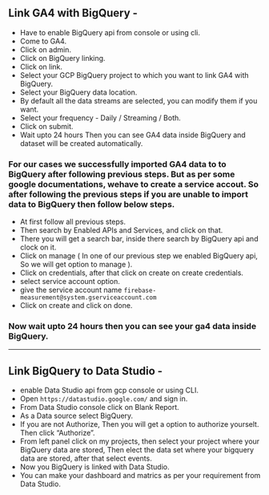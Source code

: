 ## Link GA4 with BigQuery -
- Have to enable BigQuery api from console or using cli.
- Come to GA4.
- Click on admin.
- Click on BigQuery linking.
- Click on link.
- Select your GCP BigQuery project to which you want to link GA4 with BigQuery.
- Select your BigQuery data location.
- By default all the data streams are selected, you can modify them if you want.
- Select your frequency - Daily / Streaming / Both.
- Click on submit.
- Wait upto 24 hours Then you can see GA4 data inside BigQuery and dataset will be created automatically.
### For our cases we successfully imported GA4 data to to BigQuery after following previous steps. But as per some google documentations, wehave to create a service accout. So after following the previous steps if you are unable to import data to BigQuery then follow below steps.

- At first follow all previous steps.
- Then search by Enabled APIs and Services, and click on that.
- There you will get a search bar, inside there search by BigQuery api and clock on it.
- Click on manage ( In one of our previous step we enabled BigQuery api, So we will get option to manage ).
- Click on credentials, after that click on create on create credentials.
- select service account option.
- give the service account name `firebase-measurement@system.gserviceaccount.com`
- Click on create and click on done.

### Now wait upto 24 hours then you can see your ga4 data inside BigQuery.

---

## Link BigQuery to Data Studio - 
- enable Data Studio api from gcp console or using CLI.
- Open `https://datastudio.google.com/` and sign in.
- From Data Studio console click on Blank Report.
- As a Data source select BigQuery.
- If you are not Authorize, Then you will get a option to authorize yourselt. Then click “Authorize”.
- From left panel click on my projects, then select your project where your BigQuery data are stored, Then elect the data set where your bigquery data are stored, after that select events.
- Now you BigQuery is linked with Data Studio.
- You can make your dashboard and matrics as per your requirement from Data Studio.


